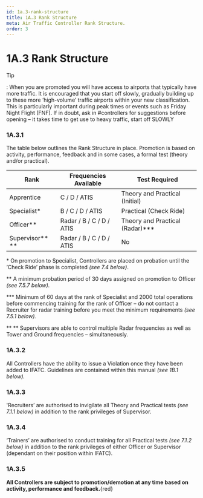 ```yaml
---
id: 1a.3-rank-structure
title: 1A.3 Rank Structure
meta: Air Traffic Controller Rank Structure.
order: 3
---
```


# 1A.3  Rank Structure

 

Tip

: When you are promoted you will have access to airports that typically have more traffic. It is encouraged that you start off slowly, gradually building up to these more ‘high-volume’ traffic airports within your new classification. This is particularly important during peak times or events such as Friday Night Flight (FNF). If in doubt, ask in #controllers for suggestions before opening – it takes time to get use to heavy traffic, start off SLOWLY

 

### 1A.3.1    

The table below outlines the Rank Structure in place. Promotion is based on activity, performance, feedback and in some cases, a formal test (theory and/or practical).

 

| **Rank**        | **Frequencies  Available** | **Test  Required**              |
| --------------- | -------------------------- | ------------------------------- |
| Apprentice      | C / D / ATIS               | Theory and Practical (Initial)  |
| Specialist*     | B / C / D / ATIS           | Practical (Check Ride)          |
| Officer**       | Radar / B / C / D / ATIS   | Theory and Practical (Radar)*** |
| Supervisor** ** | Radar / B / C / D / ATIS   | No                              |

\* On promotion to Specialist, Controllers are placed on probation until the ‘Check Ride’ phase is completed *(see 7.4 below)*.

** A minimum probation period of 30 days assigned on promotion to Officer *(see 7.5.7 below).*

*** Minimum of 60 days at the rank of Specialist and 2000 total operations before commencing training for the rank of Officer – do not contact a Recruiter for radar training before you meet the minimum requirements *(see 7.5.1 below).*

** ** Supervisors are able to control multiple Radar frequencies as well as Tower and Ground frequencies – simultaneously.

 

### 1A.3.2    

All Controllers have the ability to issue a Violation once they have been added to IFATC. Guidelines are contained within this manual *(see 1B.1 below).*



### 1A.3.3    

'Recruiters’ are authorised to invigilate all Theory and Practical tests *(see 7.1.1 below)* in addition to the rank privileges of Supervisor.



### 1A.3.4     

‘Trainers’ are authorised to conduct training for all Practical tests *(see 7.1.2 below)* in addition to the rank privileges of either Officer or Supervisor (dependant on their position within IFATC).



### 1A.3.5    

**All Controllers are subject to promotion/demotion at any time based on activity, performance and feedback.**{red}

 